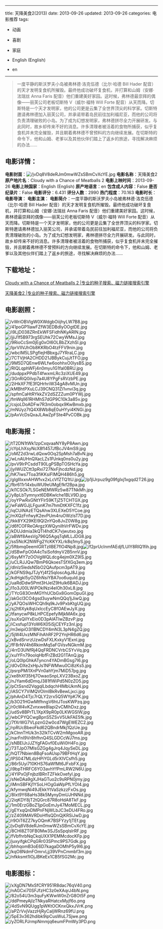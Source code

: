 
---
title: 天降美食2(2013)
date: 2013-09-26
updated: 2013-09-26
categories: 电影推荐
tags:
- 动画
- 喜剧
- 家庭

- English (English)
- en
---


> 一度平静的斯沃罗夫小岛被弗林德·洛克伍德（比尔·哈德 Bill Hader 配音）的天才发明复食机所摧毁。最终他成功破坏复食机，并打算和山姆（安娜·法瑞丝 Anna Faris 配音）他们重建美好家园。这时候，弗林德最崇拜的偶像——丽芙公司老板切斯特 V（威尔·福特 Will Forte 配音）从天而降。切斯特是一个天才发明家，他的公司更是云集了全世界顶尖的科学家。切斯特邀请弗林德加入丽芙公司，并承诺带着岛民前往加利福尼亚，而他的公司将负责清理破败的小岛。为了成为幻想发明家，弗林德拼尽全力开展研发。与此同时，故乡却传来不好的消息。许多清理者被活着的食物所捕获，似乎复食机并未完全摧毁，并且朝着弗林德不曾预料的方向继续发展。在切斯特的命令下，他和山姆、老爹以及其他伙伴们踏上了返乡的旅途，寻找解决麻烦的办法……

## **电影详情**：

**电影封面**：<img src="https://image.tmdb.org/t/p/w200/jvDq8V8deRJm0mwWZsSBmCvXcYE.jpg" alt="/jvDq8V8deRJm0mwWZsSBmCvXcYE.jpg" title="/jvDq8V8deRJm0mwWZsSBmCvXcYE.jpg">
**电影名称**：天降美食2
**原产地片名**：Cloudy with a Chance of Meatballs 2
**电影上映时间**：2013-09-26
**电影上映国家**：English (English)
**原产地语言**：en
**包含成人内容**：False
**是否纪录片**：False
**电影评分**：6.431
**评分人数**：2990
**热门程度**：70.163
**电影时长**：
**电影导演**：
**电影主演**：
**电影简介**：一度平静的斯沃罗夫小岛被弗林德·洛克伍德（比尔·哈德 Bill Hader 配音）的天才发明复食机所摧毁。最终他成功破坏复食机，并打算和山姆（安娜·法瑞丝 Anna Faris 配音）他们重建美好家园。这时候，弗林德最崇拜的偶像——丽芙公司老板切斯特 V（威尔·福特 Will Forte 配音）从天而降。切斯特是一个天才发明家，他的公司更是云集了全世界顶尖的科学家。切斯特邀请弗林德加入丽芙公司，并承诺带着岛民前往加利福尼亚，而他的公司将负责清理破败的小岛。为了成为幻想发明家，弗林德拼尽全力开展研发。与此同时，故乡却传来不好的消息。许多清理者被活着的食物所捕获，似乎复食机并未完全摧毁，并且朝着弗林德不曾预料的方向继续发展。在切斯特的命令下，他和山姆、老爹以及其他伙伴们踏上了返乡的旅途，寻找解决麻烦的办法……

## **下载地址**：
[Cloudy with a Chance of Meatballs 2 |专业的种子搜索、磁力链接搜索引擎](https://movie.amd794.com:2083/?search=Cloudy%20with%20a%20Chance%20of%20Meatballs%202&ordering=&mode=match_phrase&page_size=10&page=1)

[天降美食2 |专业的种子搜索、磁力链接搜索引擎](https://movie.amd794.com:2083/?search=%E5%A4%A9%E9%99%8D%E7%BE%8E%E9%A3%9F2&ordering=&mode=match_phrase&page_size=10&page=1)
 

## **电影剧照**：
<img src="https://image.tmdb.org/t/p/original/vWriOBVlgW0XWdgbOiijhyLW7B8.jpg" alt="/vWriOBVlgW0XWdgbOiijhyLW7B8.jpg" title="/vWriOBVlgW0XWdgbOiijhyLW7B8.jpg"><img src="https://image.tmdb.org/t/p/original/41poGP1lawFZfW3EDBdIyOOgtDE.jpg" alt="/41poGP1lawFZfW3EDBdIyOOgtDE.jpg" title="/41poGP1lawFZfW3EDBdIyOOgtDE.jpg"><img src="https://image.tmdb.org/t/p/original/i9LjD038ZRnEkWFSFidhNKyARIN.jpg" alt="/i9LjD038ZRnEkWFSFidhNKyARIN.jpg" title="/i9LjD038ZRnEkWFSFidhNKyARIN.jpg"><img src="https://image.tmdb.org/t/p/original/jjiJ1f5B973rgSEUhk72CwyWMsJ.jpg" alt="/jjiJ1f5B973rgSEUhk72CwyWMsJ.jpg" title="/jjiJ1f5B973rgSEUhk72CwyWMsJ.jpg"><img src="https://image.tmdb.org/t/p/original/9RioCcSm0jEg0xOI6OLBbZXzhSl.jpg" alt="/9RioCcSm0jEg0xOI6OLBbZXzhSl.jpg" title="/9RioCcSm0jEg0xOI6OLBbZXzhSl.jpg"><img src="https://image.tmdb.org/t/p/original/lprVIIVJhOb8KKRbO4tzFFV9nin.jpg" alt="/lprVIIVJhOb8KKRbO4tzFFV9nin.jpg" title="/lprVIIVJhOb8KKRbO4tzFFV9nin.jpg"><img src="https://image.tmdb.org/t/p/original/wbclM5LSPgfIejHBbxgJ7YRraLC.jpg" alt="/wbclM5LSPgfIejHBbxgJ7YRraLC.jpg" title="/wbclM5LSPgfIejHBbxgJ7YRraLC.jpg"><img src="https://image.tmdb.org/t/p/original/7CTVjHA2CHDD21JBBykCujJtTFO.jpg" alt="/7CTVjHA2CHDD21JBBykCujJtTFO.jpg" title="/7CTVjHA2CHDD21JBBykCujJtTFO.jpg"><img src="https://image.tmdb.org/t/p/original/9M5D7QEnw6WLfw6oohhxO0lysBS.jpg" alt="/9M5D7QEnw6WLfw6oohhxO0lysBS.jpg" title="/9M5D7QEnw6WLfw6oohhxO0lysBS.jpg"><img src="https://image.tmdb.org/t/p/original/RIQLqphWFj4n0myu1G1fal0BRU.jpg" alt="/RIQLqphWFj4n0myu1G1fal0BRU.jpg" title="/RIQLqphWFj4n0myu1G1fal0BRU.jpg"><img src="https://image.tmdb.org/t/p/original/dudppxPPdbT4fwxmLRc3ziXUE49.jpg" alt="/dudppxPPdbT4fwxmLRc3ziXUE49.jpg" title="/dudppxPPdbT4fwxmLRc3ziXUE49.jpg"><img src="https://image.tmdb.org/t/p/original/3GnRiQ0iIvp7a4U8YPgFsRVzbPE.jpg" alt="/3GnRiQ0iIvp7a4U8YPgFsRVzbPE.jpg" title="/3GnRiQ0iIvp7a4U8YPgFsRVzbPE.jpg"><img src="https://image.tmdb.org/t/p/original/2iHkXF7fE3fQHrhriW34gA8vMUn.jpg" alt="/2iHkXF7fE3fQHrhriW34gA8vMUn.jpg" title="/2iHkXF7fE3fQHrhriW34gA8vMUn.jpg"><img src="https://image.tmdb.org/t/p/original/kMBhtPXuLCJ39CNQ31Zi1vnvi3q.jpg" alt="/kMBhtPXuLCJ39CNQ31Zi1vnvi3q.jpg" title="/kMBhtPXuLCJ39CNQ31Zi1vnvi3q.jpg"><img src="https://image.tmdb.org/t/p/original/spfmCaHtRYkkZV2dSZZZum0PYWj.jpg" alt="/spfmCaHtRYkkZV2dSZZZum0PYWj.jpg" title="/spfmCaHtRYkkZV2dSZZZum0PYWj.jpg"><img src="https://image.tmdb.org/t/p/original/fmWqll61RHMhS7dGP9C10k3a85v.jpg" alt="/fmWqll61RHMhS7dGP9C10k3a85v.jpg" title="/fmWqll61RHMhS7dGP9C10k3a85v.jpg"><img src="https://image.tmdb.org/t/p/original/csjoLDoADFw7R3m0obqx9KwBmxb.jpg" alt="/csjoLDoADFw7R3m0obqx9KwBmxb.jpg" title="/csjoLDoADFw7R3m0obqx9KwBmxb.jpg"><img src="https://image.tmdb.org/t/p/original/mNUyz7tQ4X8Wb8qE0uHYyi4KNGi.jpg" alt="/mNUyz7tQ4X8Wb8qE0uHYyi4KNGi.jpg" title="/mNUyz7tQ4X8Wb8qE0uHYyi4KNGi.jpg"><img src="https://image.tmdb.org/t/p/original/pAxVcDsQxaJLAwZpFSte4PvCOBk.jpg" alt="/pAxVcDsQxaJLAwZpFSte4PvCOBk.jpg" title="/pAxVcDsQxaJLAwZpFSte4PvCOBk.jpg">

## **电影海报**：
<img src="https://image.tmdb.org/t/p/original/tT2DN1tWk1zpCxqvaaNY8yP8Awn.jpg" alt="/tT2DN1tWk1zpCxqvaaNY8yP8Awn.jpg" title="/tT2DN1tWk1zpCxqvaaNY8yP8Awn.jpg"><img src="https://image.tmdb.org/t/p/original/cYpLhXsyNcX8fI457JfBcJV4mS9.jpg" alt="/cYpLhXsyNcX8fI457JfBcJV4mS9.jpg" title="/cYpLhXsyNcX8fI457JfBcJV4mS9.jpg"><img src="https://image.tmdb.org/t/p/original/oMZ2d3rwLdQxw0Oq2SpMsh7aBvN.jpg" alt="/oMZ2d3rwLdQxw0Oq2SpMsh7aBvN.jpg" title="/oMZ2d3rwLdQxw0Oq2SpMsh7aBvN.jpg"><img src="https://image.tmdb.org/t/p/original/wLnAUHnQXacLZs1PJnkq0ns0u2y.jpg" alt="/wLnAUHnQXacLZs1PJnkq0ns0u2y.jpg" title="/wLnAUHnQXacLZs1PJnkq0ns0u2y.jpg"><img src="https://image.tmdb.org/t/p/original/pvV9IrPCsddT90LgPSBpTOSHcYa.jpg" alt="/pvV9IrPCsddT90LgPSBpTOSHcYa.jpg" title="/pvV9IrPCsddT90LgPSBpTOSHcYa.jpg"><img src="https://image.tmdb.org/t/p/original/jyIWUZCtt3pRxi727NxFjhcdzNd.jpg" alt="/jyIWUZCtt3pRxi727NxFjhcdzNd.jpg" title="/jyIWUZCtt3pRxi727NxFjhcdzNd.jpg"><img src="https://image.tmdb.org/t/p/original/hK7iws7Toa3fiKKsiFIMQH486h5.jpg" alt="/hK7iws7Toa3fiKKsiFIMQH486h5.jpg" title="/hK7iws7Toa3fiKKsiFIMQH486h5.jpg"><img src="https://image.tmdb.org/t/p/original/gIgllIxxnAHWfvx2xLcVfZTQ1tU.jpg" alt="/gIgllIxxnAHWfvx2xLcVfZTQ1tU.jpg" title="/gIgllIxxnAHWfvx2xLcVfZTQ1tU.jpg"><img src="https://image.tmdb.org/t/p/original/p1jlJrpuz9g09fgIxj1xgqd2T26.jpg" alt="/p1jlJrpuz9g09fgIxj1xgqd2T26.jpg" title="/p1jlJrpuz9g09fgIxj1xgqd2T26.jpg"><img src="https://image.tmdb.org/t/p/original/fbr611r14xbuWU9eUMgEfkf2Bpa.jpg" alt="/fbr611r14xbuWU9eUMgEfkf2Bpa.jpg" title="/fbr611r14xbuWU9eUMgEfkf2Bpa.jpg"><img src="https://image.tmdb.org/t/p/original/kl1CSOk7LSGeNEMWRz5w87TNkMh.jpg" alt="/kl1CSOk7LSGeNEMWRz5w87TNkMh.jpg" title="/kl1CSOk7LSGeNEMWRz5w87TNkMh.jpg"><img src="https://image.tmdb.org/t/p/original/y8pLbTymnyxt6DBKwlche1BLV9D.jpg" alt="/y8pLbTymnyxt6DBKwlche1BLV9D.jpg" title="/y8pLbTymnyxt6DBKwlche1BLV9D.jpg"><img src="https://image.tmdb.org/t/p/original/oyYPwRxGNtYFlr59KTjZ5TCHTGX.jpg" alt="/oyYPwRxGNtYFlr59KTjZ5TCHTGX.jpg" title="/oyYPwRxGNtYFlr59KTjZ5TCHTGX.jpg"><img src="https://image.tmdb.org/t/p/original/wFaWGJjLFgunK7m7hmDtKXFC1fz.jpg" alt="/wFaWGJjLFgunK7m7hmDtKXFC1fz.jpg" title="/wFaWGJjLFgunK7m7hmDtKXFC1fz.jpg"><img src="https://image.tmdb.org/t/p/original/iqCUiNAzETQsAhw3XLEXeD5YCoe.jpg" alt="/iqCUiNAzETQsAhw3XLEXeD5YCoe.jpg" title="/iqCUiNAzETQsAhw3XLEXeD5YCoe.jpg"><img src="https://image.tmdb.org/t/p/original/mXQzFnfwyK2evPUm4ruOWzIsT7D.jpg" alt="/mXQzFnfwyK2evPUm4ruOWzIsT7D.jpg" title="/mXQzFnfwyK2evPUm4ruOWzIsT7D.jpg"><img src="https://image.tmdb.org/t/p/original/tkk8YX29KEl9Ql2nYQo8JvZ0W8g.jpg" alt="/tkk8YX29KEl9Ql2nYQo8JvZ0W8g.jpg" title="/tkk8YX29KEl9Ql2nYQo8JvZ0W8g.jpg"><img src="https://image.tmdb.org/t/p/original/d6fCOFReOArgzXWQynilhVrFWDv.jpg" alt="/d6fCOFReOArgzXWQynilhVrFWDv.jpg" title="/d6fCOFReOArgzXWQynilhVrFWDv.jpg"><img src="https://image.tmdb.org/t/p/original/kDUJdmia3kQTl4hdCK7vjwutxo.jpg" alt="/kDUJdmia3kQTl4hdCK7vjwutxo.jpg" title="/kDUJdmia3kQTl4hdCK7vjwutxo.jpg"><img src="https://image.tmdb.org/t/p/original/aBWf8AesVg796Q5AgqTqMLLJDG8.jpg" alt="/aBWf8AesVg796Q5AgqTqMLLJDG8.jpg" title="/aBWf8AesVg796Q5AgqTqMLLJDG8.jpg"><img src="https://image.tmdb.org/t/p/original/ss5NcK2NWFg2YcKKYXLrk8q1myS.jpg" alt="/ss5NcK2NWFg2YcKKYXLrk8q1myS.jpg" title="/ss5NcK2NWFg2YcKKYXLrk8q1myS.jpg"><img src="https://image.tmdb.org/t/p/original/5ftbmq0eemlGRTzllBE7flO4Np8.jpg" alt="/5ftbmq0eemlGRTzllBE7flO4Np8.jpg" title="/5ftbmq0eemlGRTzllBE7flO4Np8.jpg"><img src="https://image.tmdb.org/t/p/original/f2prUcInmfAEdjfLUIY8RIQ1fih.jpg" alt="/f2prUcInmfAEdjfLUIY8RIQ1fih.jpg" title="/f2prUcInmfAEdjfLUIY8RIQ1fih.jpg"><img src="https://image.tmdb.org/t/p/original/dSBwFpO0A4cTsiSofdnyV2B5nnV.jpg" alt="/dSBwFpO0A4cTsiSofdnyV2B5nnV.jpg" title="/dSBwFpO0A4cTsiSofdnyV2B5nnV.jpg"><img src="https://image.tmdb.org/t/p/original/6syMY7zOOVgWQLdcg4ejm0XZ9IS.jpg" alt="/6syMY7zOOVgWQLdcg4ejm0XZ9IS.jpg" title="/6syMY7zOOVgWQLdcg4ejm0XZ9IS.jpg"><img src="https://image.tmdb.org/t/p/original/uCLRJJQw7BmP6QkoesTSfXGq3em.jpg" alt="/uCLRJJQw7BmP6QkoesTSfXGq3em.jpg" title="/uCLRJJQw7BmP6QkoesTSfXGq3em.jpg"><img src="https://image.tmdb.org/t/p/original/dlnlz5ledsN5bO2QAufpcm3pAT9.jpg" alt="/dlnlz5ledsN5bO2QAufpcm3pAT9.jpg" title="/dlnlz5ledsN5bO2QAufpcm3pAT9.jpg"><img src="https://image.tmdb.org/t/p/original/kGFNS9qJTJyYj4f25qIoscAgJ8J.jpg" alt="/kGFNS9qJTJyYj4f25qIoscAgJ8J.jpg" title="/kGFNS9qJTJyYj4f25qIoscAgJ8J.jpg"><img src="https://image.tmdb.org/t/p/original/kdHgkl5yOZ6hNsiYBA7oo6uquld.jpg" alt="/kdHgkl5yOZ6hNsiYBA7oo6uquld.jpg" title="/kdHgkl5yOZ6hNsiYBA7oo6uquld.jpg"><img src="https://image.tmdb.org/t/p/original/uaRdDdw5Pmt3HJelZ9Hulk6BADJ.jpg" alt="/uaRdDdw5Pmt3HJelZ9Hulk6BADJ.jpg" title="/uaRdDdw5Pmt3HJelZ9Hulk6BADJ.jpg"><img src="https://image.tmdb.org/t/p/original/l1o3J00LWiPOklNzi4elOh30xL8.jpg" alt="/l1o3J00LWiPOklNzi4elOh30xL8.jpg" title="/l1o3J00LWiPOklNzi4elOh30xL8.jpg"><img src="https://image.tmdb.org/t/p/original/TYcG83OmMGYhUCbGx8GomOpuGI.jpg" alt="/TYcG83OmMGYhUCbGx8GomOpuGI.jpg" title="/TYcG83OmMGYhUCbGx8GomOpuGI.jpg"><img src="https://image.tmdb.org/t/p/original/akGcl3CO4gsd3uywNmQQq1jJiwQ.jpg" alt="/akGcl3CO4gsd3uywNmQQq1jJiwQ.jpg" title="/akGcl3CO4gsd3uywNmQQq1jJiwQ.jpg"><img src="https://image.tmdb.org/t/p/original/yA7QOsiWHCQh9q9kJv9PxbKtgUQ.jpg" alt="/yA7QOsiWHCQh9q9kJv9PxbKtgUQ.jpg" title="/yA7QOsiWHCQh9q9kJv9PxbKtgUQ.jpg"><img src="https://image.tmdb.org/t/p/original/sj2t6Xyk8qUxIccEyC8fOAEwJyX.jpg" alt="/sj2t6Xyk8qUxIccEyC8fOAEwJyX.jpg" title="/sj2t6Xyk8qUxIccEyC8fOAEwJyX.jpg"><img src="https://image.tmdb.org/t/p/original/tfanycwP8kLHPCEpefylMjkMA6x.jpg" alt="/tfanycwP8kLHPCEpefylMjkMA6x.jpg" title="/tfanycwP8kLHPCEpefylMjkMA6x.jpg"><img src="https://image.tmdb.org/t/p/original/suXsQiIYxEio0D3pAlATIwZBzvP.jpg" alt="/suXsQiIYxEio0D3pAlATIwZBzvP.jpg" title="/suXsQiIYxEio0D3pAlATIwZBzvP.jpg"><img src="https://image.tmdb.org/t/p/original/iCxsfup13YoW6X05iSjCEYFz3nl.jpg" alt="/iCxsfup13YoW6X05iSjCEYFz3nl.jpg" title="/iCxsfup13YoW6X05iSjCEYFz3nl.jpg"><img src="https://image.tmdb.org/t/p/original/m3eipiO3l1BNCDY4mN3L3pN4gZQ.jpg" alt="/m3eipiO3l1BNCDY4mN3L3pN4gZQ.jpg" title="/m3eipiO3l1BNCDY4mN3L3pN4gZQ.jpg"><img src="https://image.tmdb.org/t/p/original/5jW4UvzMNFihAhRF2P2YnjHR6d6.jpg" alt="/5jW4UvzMNFihAhRF2P2YnjHR6d6.jpg" title="/5jW4UvzMNFihAhRF2P2YnjHR6d6.jpg"><img src="https://image.tmdb.org/t/p/original/xBvdSrvrzUzwDsFXLKxkyV1Exnl.jpg" alt="/xBvdSrvrzUzwDsFXLKxkyV1Exnl.jpg" title="/xBvdSrvrzUzwDsFXLKxkyV1Exnl.jpg"><img src="https://image.tmdb.org/t/p/original/fF8rNV4h6RkimMq5aFGVsvNGkmM.jpg" alt="/fF8rNV4h6RkimMq5aFGVsvNGkmM.jpg" title="/fF8rNV4h6RkimMq5aFGVsvNGkmM.jpg"><img src="https://image.tmdb.org/t/p/original/4rrD3UNfRj4QqFRDNCVrbCSYvVq.jpg" alt="/4rrD3UNfRj4QqFRDNCVrbCSYvVq.jpg" title="/4rrD3UNfRj4QqFRDNCVrbCSYvVq.jpg"><img src="https://image.tmdb.org/t/p/original/xulYFn79oolqHbfFrZBd2G1TAnQ.jpg" alt="/xulYFn79oolqHbfFrZBd2G1TAnQ.jpg" title="/xulYFn79oolqHbfFrZBd2G1TAnQ.jpg"><img src="https://image.tmdb.org/t/p/original/oLQ0lpGhkATyncn4YADmBGsg7I6.jpg" alt="/oLQ0lpGhkATyncn4YADmBGsg7I6.jpg" title="/oLQ0lpGhkATyncn4YADmBGsg7I6.jpg"><img src="https://image.tmdb.org/t/p/original/dOvDXe2xHpJs1NFWMwu0Ci8zKs5.jpg" alt="/dOvDXe2xHpJs1NFWMwu0Ci8zKs5.jpg" title="/dOvDXe2xHpJs1NFWMwu0Ci8zKs5.jpg"><img src="https://image.tmdb.org/t/p/original/psrpPMi1XnPVn0ahYjm7MiD57pg.jpg" alt="/psrpPMi1XnPVn0ahYjm7MiD57pg.jpg" title="/psrpPMi1XnPVn0ahYjm7MiD57pg.jpg"><img src="https://image.tmdb.org/t/p/original/xe8hXf35Hj7OwaoSnpLXV23BxoZ.jpg" alt="/xe8hXf35Hj7OwaoSnpLXV23BxoZ.jpg" title="/xe8hXf35Hj7OwaoSnpLXV23BxoZ.jpg"><img src="https://image.tmdb.org/t/p/original/nJYam6dDmqJ381flWiPd5N0zZO5.jpg" alt="/nJYam6dDmqJ381flWiPd5N0zZO5.jpg" title="/nJYam6dDmqJ381flWiPd5N0zZO5.jpg"><img src="https://image.tmdb.org/t/p/original/pCtSsnd2VqgqlLbdqchHlMbUkmN.jpg" alt="/pCtSsnd2VqgqlLbdqchHlMbUkmN.jpg" title="/pCtSsnd2VqgqlLbdqchHlMbUkmN.jpg"><img src="https://image.tmdb.org/t/p/original/iASCY7ViMQVOlmIBkRvBewLjxci.jpg" alt="/iASCY7ViMQVOlmIBkRvBewLjxci.jpg" title="/iASCY7ViMQVOlmIBkRvBewLjxci.jpg"><img src="https://image.tmdb.org/t/p/original/phAnD4Tjc7rQLY2zrx5Q5WYpK7K.jpg" alt="/phAnD4Tjc7rQLY2zrx5Q5WYpK7K.jpg" title="/phAnD4Tjc7rQLY2zrx5Q5WYpK7K.jpg"><img src="https://image.tmdb.org/t/p/original/b3O21HGwMtfhngV6htJTosKWPzq.jpg" alt="/b3O21HGwMtfhngV6htJTosKWPzq.jpg" title="/b3O21HGwMtfhngV6htJTosKWPzq.jpg"><img src="https://image.tmdb.org/t/p/original/r0cW4vKZvnxwe8Iapi2vCMlhDxz.jpg" alt="/r0cW4vKZvnxwe8Iapi2vCMlhDxz.jpg" title="/r0cW4vKZvnxwe8Iapi2vCMlhDxz.jpg"><img src="https://image.tmdb.org/t/p/original/udSv8BPrTL1XpX9pR0p0LKWGSIW.jpg" alt="/udSv8BPrTL1XpX9pR0p0LKWGSIW.jpg" title="/udSv8BPrTL1XpX9pR0p0LKWGSIW.jpg"><img src="https://image.tmdb.org/t/p/original/wbCPYQCwgBpnS5ZSvV5UkFAE5fk.jpg" alt="/wbCPYQCwgBpnS5ZSvV5UkFAE5fk.jpg" title="/wbCPYQCwgBpnS5ZSvV5UkFAE5fk.jpg"><img src="https://image.tmdb.org/t/p/original/7fXrWG7VLpznG2w0cd7WgEWEZC2.jpg" alt="/7fXrWG7VLpznG2w0cd7WgEWEZC2.jpg" title="/7fXrWG7VLpznG2w0cd7WgEWEZC2.jpg"><img src="https://image.tmdb.org/t/p/original/rpRUcBbeoFkd62QBndrMkj1QzUe.jpg" alt="/rpRUcBbeoFkd62QBndrMkj1QzUe.jpg" title="/rpRUcBbeoFkd62QBndrMkj1QzUe.jpg"><img src="https://image.tmdb.org/t/p/original/kClnnTHUk3n32lkTCvW2mMgooAR.jpg" alt="/kClnnTHUk3n32lkTCvW2mMgooAR.jpg" title="/kClnnTHUk3n32lkTCvW2mMgooAR.jpg"><img src="https://image.tmdb.org/t/p/original/narFnI9Vr8hfhnQ4SLGDCcWJ7ms.jpg" alt="/narFnI9Vr8hfhnQ4SLGDCcWJ7ms.jpg" title="/narFnI9Vr8hfhnQ4SLGDCcWJ7ms.jpg"><img src="https://image.tmdb.org/t/p/original/sNBEIJrJJZYgFAGvf0EuWi0H4Fo.jpg" alt="/sNBEIJrJJZYgFAGvf0EuWi0H4Fo.jpg" title="/sNBEIJrJJZYgFAGvf0EuWi0H4Fo.jpg"><img src="https://image.tmdb.org/t/p/original/73TJpO7MIsGZGg4gJrq4JqySeDL.jpg" alt="/73TJpO7MIsGZGg4gJrq4JqySeDL.jpg" title="/73TJpO7MIsGZGg4gJrq4JqySeDL.jpg"><img src="https://image.tmdb.org/t/p/original/hQT7Nbien8BqFsoAUsp79BFtHqY.jpg" alt="/hQT7Nbien8BqFsoAUsp79BFtHqY.jpg" title="/hQT7Nbien8BqFsoAUsp79BFtHqY.jpg"><img src="https://image.tmdb.org/t/p/original/lPS047MLdzHPiYGLd5rXIVCsfh5.jpg" alt="/lPS047MLdzHPiYGLd5rXIVCsfh5.jpg" title="/lPS047MLdzHPiYGLd5rXIVCsfh5.jpg"><img src="https://image.tmdb.org/t/p/original/86r5Uyi710KHS76aWfMt6JFxbFX.jpg" alt="/86r5Uyi710KHS76aWfMt6JFxbFX.jpg" title="/86r5Uyi710KHS76aWfMt6JFxbFX.jpg"><img src="https://image.tmdb.org/t/p/original/i9bpTHRFC6YO3avhYfPmLRW2N6U.jpg" alt="/i9bpTHRFC6YO3avhYfPmLRW2N6U.jpg" title="/i9bpTHRFC6YO3avhYfPmLRW2N6U.jpg"><img src="https://image.tmdb.org/t/p/original/4YIPxOjFnjbzlBRnTZFkkOxefyI.jpg" alt="/4YIPxOjFnjbzlBRnTZFkkOxefyI.jpg" title="/4YIPxOjFnjbzlBRnTZFkkOxefyI.jpg"><img src="https://image.tmdb.org/t/p/original/sNeDAa9gXJHaGTuo2c9sRPN0jmy.jpg" alt="/sNeDAa9gXJHaGTuo2c9sRPN0jmy.jpg" title="/sNeDAa9gXJHaGTuo2c9sRPN0jmy.jpg"><img src="https://image.tmdb.org/t/p/original/iMmSBFKj1YSoLHOgGaWpPfLYOI4.jpg" alt="/iMmSBFKj1YSoLHOgGaWpPfLYOI4.jpg" title="/iMmSBFKj1YSoLHOgGaWpPfLYOI4.jpg"><img src="https://image.tmdb.org/t/p/original/kfymwqNi49JEkkYtVaSzkzzFxOs.jpg" alt="/kfymwqNi49JEkkYtVaSzkzzFxOs.jpg" title="/kfymwqNi49JEkkYtVaSzkzzFxOs.jpg"><img src="https://image.tmdb.org/t/p/original/8Ixt9Y68aHs38k5MynyDmUJHNNd.jpg" alt="/8Ixt9Y68aHs38k5MynyDmUJHNNd.jpg" title="/8Ixt9Y68aHs38k5MynyDmUJHNNd.jpg"><img src="https://image.tmdb.org/t/p/original/2iqKDY8jT2tQGrc87R8oHdA8TkF.jpg" alt="/2iqKDY8jT2tQGrc87R8oHdA8TkF.jpg" title="/2iqKDY8jT2tQGrc87R8oHdA8TkF.jpg"><img src="https://image.tmdb.org/t/p/original/1m0ErzGBoZ1jpGoEmJy47MoMECL.jpg" alt="/1m0ErzGBoZ1jpGoEmJy47MoMECL.jpg" title="/1m0ErzGBoZ1jpGoEmJy47MoMECL.jpg"><img src="https://image.tmdb.org/t/p/original/gEYxqQnDMPnFNjWLbJC3eDU4FRo.jpg" alt="/gEYxqQnDMPnFNjWLbJC3eDU4FRo.jpg" title="/gEYxqQnDMPnFNjWLbJC3eDU4FRo.jpg"><img src="https://image.tmdb.org/t/p/original/zZ409MAVRDoHflsQDnQjKRSiJwD.jpg" alt="/zZ409MAVRDoHflsQDnQjKRSiJwD.jpg" title="/zZ409MAVRDoHflsQDnQjKRSiJwD.jpg"><img src="https://image.tmdb.org/t/p/original/r9OiT6ZZ7kyOQmK7BSFYzy1jTEf.jpg" alt="/r9OiT6ZZ7kyOQmK7BSFYzy1jTEf.jpg" title="/r9OiT6ZZ7kyOQmK7BSFYzy1jTEf.jpg"><img src="https://image.tmdb.org/t/p/original/jvDq8V8deRJm0mwWZsSBmCvXcYE.jpg" alt="/jvDq8V8deRJm0mwWZsSBmCvXcYE.jpg" title="/jvDq8V8deRJm0mwWZsSBmCvXcYE.jpg"><img src="https://image.tmdb.org/t/p/original/8CHI8ZT0FB0Mw3SJSsSpqIslrRF.jpg" alt="/8CHI8ZT0FB0Mw3SJSsSpqIslrRF.jpg" title="/8CHI8ZT0FB0Mw3SJSsSpqIslrRF.jpg"><img src="https://image.tmdb.org/t/p/original/fVbfhrbNqCkqUXX1PEMMcdocKFp.jpg" alt="/fVbfhrbNqCkqUXX1PEMMcdocKFp.jpg" title="/fVbfhrbNqCkqUXX1PEMMcdocKFp.jpg"><img src="https://image.tmdb.org/t/p/original/juxyifgkCPqGRr03SPmc9PS7Gdk.jpg" alt="/juxyifgkCPqGRr03SPmc9PS7Gdk.jpg" title="/juxyifgkCPqGRr03SPmc9PS7Gdk.jpg"><img src="https://image.tmdb.org/t/p/original/bhhqomB3oE6D7kagaDOMhP5y9l6.jpg" alt="/bhhqomB3oE6D7kagaDOMhP5y9l6.jpg" title="/bhhqomB3oE6D7kagaDOMhP5y9l6.jpg"><img src="https://image.tmdb.org/t/p/original/kqO8NdmFOmrvLjj39VPnCmmbf3m.jpg" alt="/kqO8NdmFOmrvLjj39VPnCmmbf3m.jpg" title="/kqO8NdmFOmrvLjj39VPnCmmbf3m.jpg"><img src="https://image.tmdb.org/t/p/original/nfkksmt1IOjJBKeEx1CB5fSG2Mc.jpg" alt="/nfkksmt1IOjJBKeEx1CB5fSG2Mc.jpg" title="/nfkksmt1IOjJBKeEx1CB5fSG2Mc.jpg">

## **电影图标**：
<img src="https://image.tmdb.org/t/p/original/xXgDN7MxSfCRY951R8dac76qV40.png" alt="/xXgDN7MxSfCRY951R8dac76qV40.png" title="/xXgDN7MxSfCRY951R8dac76qV40.png"><img src="https://image.tmdb.org/t/p/original/nAGCxi70SFJfzHC3z0eXAqrJ4bN.png" alt="/nAGCxi70SFJfzHC3z0eXAqrJ4bN.png" title="/nAGCxi70SFJfzHC3z0eXAqrJ4bN.png"><img src="https://image.tmdb.org/t/p/original/82o54U3m3quFyKWwW0nZrG8Ot5F.png" alt="/82o54U3m3quFyKWwW0nZrG8Ot5F.png" title="/82o54U3m3quFyKWwW0nZrG8Ot5F.png"><img src="https://image.tmdb.org/t/p/original/ddPmeyAjlzTNkyaRHatcxMyjf6o.png" alt="/ddPmeyAjlzTNkyaRHatcxMyjf6o.png" title="/ddPmeyAjlzTNkyaRHatcxMyjf6o.png"><img src="https://image.tmdb.org/t/p/original/4dSvN9QUgg1pWKtOCKnxQkxJVrK.png" alt="/4dSvN9QUgg1pWKtOCKnxQkxJVrK.png" title="/4dSvN9QUgg1pWKtOCKnxQkxJVrK.png"><img src="https://image.tmdb.org/t/p/original/aPZrVvjVazzHjRyCaljWRnz69fU.png" alt="/aPZrVvjVazzHjRyCaljWRnz69fU.png" title="/aPZrVvjVazzHjRyCaljWRnz69fU.png"><img src="https://image.tmdb.org/t/p/original/5pE3v362hdibk9ipCusWuL7Sjwe.png" alt="/5pE3v362hdibk9ipCusWuL7Sjwe.png" title="/5pE3v362hdibk9ipCusWuL7Sjwe.png"><img src="https://image.tmdb.org/t/p/original/yZORLPJrmpNmmjq6eumFPmWy3PD.png" alt="/yZORLPJrmpNmmjq6eumFPmWy3PD.png" title="/yZORLPJrmpNmmjq6eumFPmWy3PD.png">
